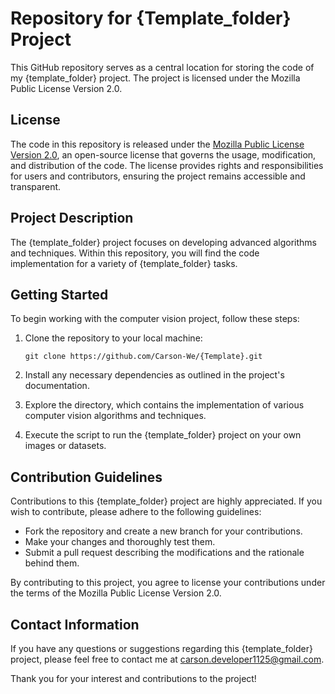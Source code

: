 # Repository for {Template_folder} Project

This GitHub repository serves as a central location for storing the code of my {template_folder} project. The project is licensed under the Mozilla Public License Version 2.0.

## License

The code in this repository is released under the [Mozilla Public License Version 2.0](https://www.mozilla.org/en-US/MPL/2.0/), an open-source license that governs the usage, modification, and distribution of the code. The license provides rights and responsibilities for users and contributors, ensuring the project remains accessible and transparent.

## Project Description

The {template_folder} project focuses on developing advanced algorithms and techniques. Within this repository, you will find the code implementation for a variety of {template_folder} tasks.

## Getting Started

To begin working with the computer vision project, follow these steps:

1. Clone the repository to your local machine:

   `
   git clone https://github.com/Carson-We/{Template}.git
   `

2. Install any necessary dependencies as outlined in the project's documentation.

3. Explore the directory, which contains the implementation of various computer vision algorithms and techniques.

4. Execute the script to run the {template_folder} project on your own images or datasets.

## Contribution Guidelines

Contributions to this {template_folder} project are highly appreciated. If you wish to contribute, please adhere to the following guidelines:

- Fork the repository and create a new branch for your contributions.
- Make your changes and thoroughly test them.
- Submit a pull request describing the modifications and the rationale behind them.

By contributing to this project, you agree to license your contributions under the terms of the Mozilla Public License Version 2.0.

## Contact Information

If you have any questions or suggestions regarding this {template_folder} project, please feel free to contact me at [carson.developer1125@gmail.com](mailto:carson.developer1125@gmail.com).

Thank you for your interest and contributions to the project!

